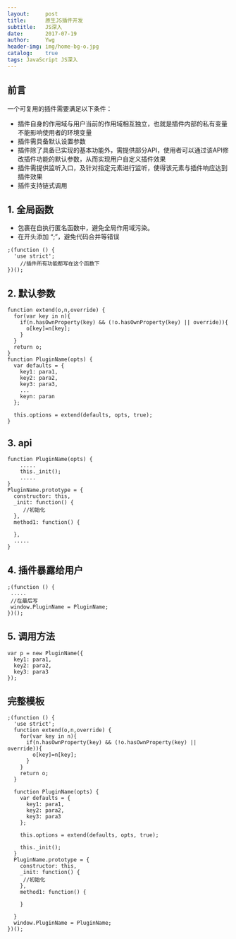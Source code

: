 ```yaml
---
layout:     post
title:      原生JS插件开发
subtitle:   JS深入
date:       2017-07-19
author:     Ywg
header-img: img/home-bg-o.jpg
catalog:    true
tags: JavaScript JS深入
---
```


## 前言
一个可复用的插件需要满足以下条件：
- 插件自身的作用域与用户当前的作用域相互独立，也就是插件内部的私有变量不能影响使用者的环境变量
- 插件需具备默认设置参数
- 插件除了具备已实现的基本功能外，需提供部分API，使用者可以通过该API修改插件功能的默认参数，从而实现用户自定义插件效果
- 插件需提供监听入口，及针对指定元素进行监听，使得该元素与插件响应达到插件效果
- 插件支持链式调用

## 1. 全局函数
- 包裹在自执行匿名函数中，避免全局作用域污染。
- 在开头添加 “;”，避免代码合并等错误
``` 
;(function () {
  'use strict';
	//插件所有功能都写在这个函数下
})();
``` 

## 2. 默认参数
``` 
function extend(o,n,override) {
  for(var key in n){
    if(n.hasOwnProperty(key) && (!o.hasOwnProperty(key) || override)){
      o[key]=n[key];
    }
  }
  return o;
}
function PluginName(opts) {
  var defaults = {
    key1: para1,
    key2: para2,
    key3: para3,
    ...
    keyn: paran
  };
  
  this.options = extend(defaults, opts, true);
}

``` 

## 3. api
``` 
function PluginName(opts) {
    .....
    this._init();
    .....
}
PluginName.prototype = {
  constructor: this,
  _init: function() {
     //初始化
  },
  method1: function() {
    
  },
  .....
}
``` 

## 4. 插件暴露给用户
``` 
;(function () {
 .....
 //在最后写
 window.PluginName = PluginName;
})();
``` 

## 5. 调用方法
``` 
var p = new PluginName({
  key1: para1,
  key2: para2,
  key3: para3
});
``` 

## 完整模板
``` 
;(function () {
  'use strict';
  function extend(o,n,override) {
    for(var key in n){
      if(n.hasOwnProperty(key) && (!o.hasOwnProperty(key) || override)){
        o[key]=n[key];
      }
    }
    return o;
  }

  function PluginName(opts) {
    var defaults = {
      key1: para1,
      key2: para2,
      key3: para3
    };
  
    this.options = extend(defaults, opts, true);
  
    this._init();
  }
  PluginName.prototype = {
    constructor: this,
    _init: function() {
     //初始化
    },
    method1: function() {
    
    }
  
  }
  window.PluginName = PluginName;
})();
``` 
